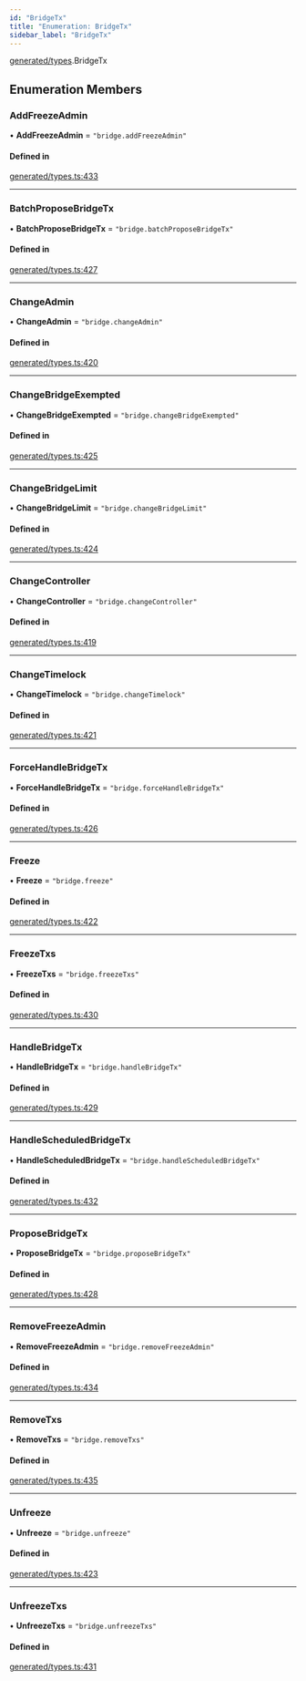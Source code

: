 ```yaml
---
id: "BridgeTx"
title: "Enumeration: BridgeTx"
sidebar_label: "BridgeTx"
---
```


[generated/types](../../../../modules/Generated/Types/Types.md).BridgeTx

## Enumeration Members

### AddFreezeAdmin

• **AddFreezeAdmin** = ``"bridge.addFreezeAdmin"``

#### Defined in

[generated/types.ts:433](https://github.com/PolymeshAssociation/polymesh-sdk/blob/91c2d2d8/src/generated/types.ts#L433)

___

### BatchProposeBridgeTx

• **BatchProposeBridgeTx** = ``"bridge.batchProposeBridgeTx"``

#### Defined in

[generated/types.ts:427](https://github.com/PolymeshAssociation/polymesh-sdk/blob/91c2d2d8/src/generated/types.ts#L427)

___

### ChangeAdmin

• **ChangeAdmin** = ``"bridge.changeAdmin"``

#### Defined in

[generated/types.ts:420](https://github.com/PolymeshAssociation/polymesh-sdk/blob/91c2d2d8/src/generated/types.ts#L420)

___

### ChangeBridgeExempted

• **ChangeBridgeExempted** = ``"bridge.changeBridgeExempted"``

#### Defined in

[generated/types.ts:425](https://github.com/PolymeshAssociation/polymesh-sdk/blob/91c2d2d8/src/generated/types.ts#L425)

___

### ChangeBridgeLimit

• **ChangeBridgeLimit** = ``"bridge.changeBridgeLimit"``

#### Defined in

[generated/types.ts:424](https://github.com/PolymeshAssociation/polymesh-sdk/blob/91c2d2d8/src/generated/types.ts#L424)

___

### ChangeController

• **ChangeController** = ``"bridge.changeController"``

#### Defined in

[generated/types.ts:419](https://github.com/PolymeshAssociation/polymesh-sdk/blob/91c2d2d8/src/generated/types.ts#L419)

___

### ChangeTimelock

• **ChangeTimelock** = ``"bridge.changeTimelock"``

#### Defined in

[generated/types.ts:421](https://github.com/PolymeshAssociation/polymesh-sdk/blob/91c2d2d8/src/generated/types.ts#L421)

___

### ForceHandleBridgeTx

• **ForceHandleBridgeTx** = ``"bridge.forceHandleBridgeTx"``

#### Defined in

[generated/types.ts:426](https://github.com/PolymeshAssociation/polymesh-sdk/blob/91c2d2d8/src/generated/types.ts#L426)

___

### Freeze

• **Freeze** = ``"bridge.freeze"``

#### Defined in

[generated/types.ts:422](https://github.com/PolymeshAssociation/polymesh-sdk/blob/91c2d2d8/src/generated/types.ts#L422)

___

### FreezeTxs

• **FreezeTxs** = ``"bridge.freezeTxs"``

#### Defined in

[generated/types.ts:430](https://github.com/PolymeshAssociation/polymesh-sdk/blob/91c2d2d8/src/generated/types.ts#L430)

___

### HandleBridgeTx

• **HandleBridgeTx** = ``"bridge.handleBridgeTx"``

#### Defined in

[generated/types.ts:429](https://github.com/PolymeshAssociation/polymesh-sdk/blob/91c2d2d8/src/generated/types.ts#L429)

___

### HandleScheduledBridgeTx

• **HandleScheduledBridgeTx** = ``"bridge.handleScheduledBridgeTx"``

#### Defined in

[generated/types.ts:432](https://github.com/PolymeshAssociation/polymesh-sdk/blob/91c2d2d8/src/generated/types.ts#L432)

___

### ProposeBridgeTx

• **ProposeBridgeTx** = ``"bridge.proposeBridgeTx"``

#### Defined in

[generated/types.ts:428](https://github.com/PolymeshAssociation/polymesh-sdk/blob/91c2d2d8/src/generated/types.ts#L428)

___

### RemoveFreezeAdmin

• **RemoveFreezeAdmin** = ``"bridge.removeFreezeAdmin"``

#### Defined in

[generated/types.ts:434](https://github.com/PolymeshAssociation/polymesh-sdk/blob/91c2d2d8/src/generated/types.ts#L434)

___

### RemoveTxs

• **RemoveTxs** = ``"bridge.removeTxs"``

#### Defined in

[generated/types.ts:435](https://github.com/PolymeshAssociation/polymesh-sdk/blob/91c2d2d8/src/generated/types.ts#L435)

___

### Unfreeze

• **Unfreeze** = ``"bridge.unfreeze"``

#### Defined in

[generated/types.ts:423](https://github.com/PolymeshAssociation/polymesh-sdk/blob/91c2d2d8/src/generated/types.ts#L423)

___

### UnfreezeTxs

• **UnfreezeTxs** = ``"bridge.unfreezeTxs"``

#### Defined in

[generated/types.ts:431](https://github.com/PolymeshAssociation/polymesh-sdk/blob/91c2d2d8/src/generated/types.ts#L431)
